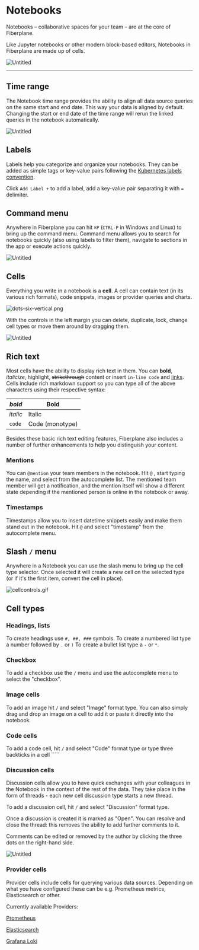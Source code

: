 # Notebooks

Notebooks – collaborative spaces for your team – are at the core of Fiberplane.

Like Jupyter notebooks or other modern block-based editors, Notebooks in Fiberplane are made up of cells.

![Untitled](./notebooks/Untitled.png)

---

## Time range

The Notebook time range provides the ability to align all data source queries on the same start and end date. This way your data is aligned by default.
Changing the start or end date of the time range will rerun the linked queries in the notebook automatically.

![Untitled](./notebooks/Untitled%201.png)

## Labels

Labels help you categorize and organize your notebooks. They can be added as simple tags or key-value pairs following the [Kubernetes labels convention](https://kubernetes.io/docs/concepts/overview/working-with-objects/common-labels/).

Click `Add Label +`  to add a label, add a key-value pair separating it with `=` delimiter.

## Command menu

Anywhere in Fiberplane you can hit `⌘P`  (`CTRL-P` in Windows and Linux) to bring up the command menu. Command menu allows you to search for notebooks quickly (also using labels to filter them), navigate to sections in the app or execute actions quickly.

![Untitled](./notebooks/Untitled%202.png)

## Cells

Everything you write in a notebook is a **cell**. A cell can contain text (in its various rich formats), code snippets, images or provider queries and charts.

![dots-six-vertical.png](./notebooks/dots-six-vertical.png)

 With the controls in the left margin you can delete, duplicate, lock, change cell types or move them around by dragging them.

![Untitled](./notebooks/Untitled%203.png)

## Rich text

Most cells have the ability to display rich text in them. You can **bold**, *italicize*, highlight,  ~~strikethrough~~ content or insert `in-line code` and [links](https://www.notion.so/fiberplane/docs.fiberplane.com).
Cells include rich markdown support so you can type all of the above characters using their respective syntax:

| *bold* | Bold |
| --- | --- |
| _italic_ | Italic |
| `code` | Code (monotype) |

Besides these basic rich text editing features, Fiberplane also includes a number of further enhancements to help you distinguish your content.

### Mentions

You can `@mention` your team members in the notebook. Hit `@` , start typing the name, and select from the autocomplete list. The mentioned team member will get a notification, and the mention itself will show a different state depending if the mentioned person is online in the notebook or away.

### Timestamps

Timestamps allow you to insert datetime snippets easily and make them stand out in the notebook. Hit `@`  and select "timestamp" from the autocomplete menu.

## Slash `/` menu

Anywhere in a Notebook you can use the slash menu to bring up the cell type selector. Once selected it will create a new cell on the selected type (or if it's the first item, convert the cell in place).

![cellcontrols.gif](./notebooks/cellcontrols.gif)

## Cell types

### Headings, lists

To create headings use `#, ##, ###` symbols.
To create a numbered list type a number followed by `.` or `)`
To create a bullet list type a `-` or `*`.

### Checkbox

To add a checkbox use the `/` menu and use the autocomplete menu to select the "checkbox".

### Image cells

To add an image hit `/` and select "Image" format type. You can also simply drag and drop an image on a cell to add it or paste it directly into the notebook.

### Code cells

To add a code cell, hit `/` and select "Code" format type or type three backticks in a cell `````

### Discussion cells

Discussion cells allow you to have quick exchanges with your colleagues in the Notebook in the context of the rest of the data. They take place in the form of threads - each new cell discussion type starts a new thread.

To add a discussion cell, hit `/` and select "Discussion" format type.

Once a discussion is created it is marked as "Open". You can resolve and close the thread: this removes the ability to add further comments to it.

Comments can be edited or removed by the author by clicking the three dots on the right-hand side.

![Untitled](./notebooks/Untitled%204.png)

### Provider cells

Provider cells include cells for querying various data sources. Depending on what you have configured these can be e.g. Prometheus metrics, Elasticsearch or other.

Currently available Providers:

[Prometheus](./providers/Prometheus.md) 

[Elasticsearch](./providers/Elasticsearch.md) 

[Grafana Loki](./providers/Grafana%20Loki.md)
